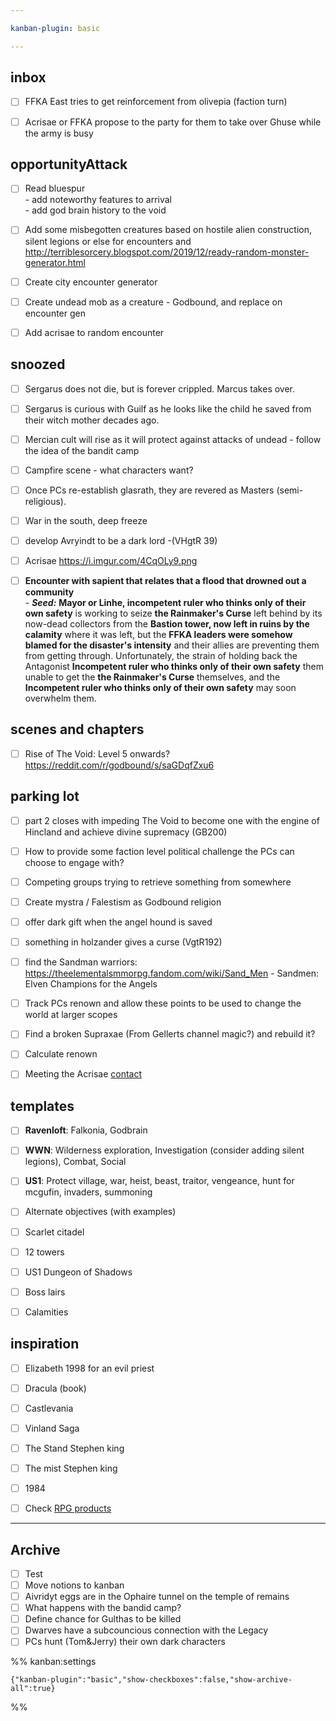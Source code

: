 ```yaml
---

kanban-plugin: basic

---
```


## inbox

- [ ] FFKA East tries to get reinforcement from olivepia (faction turn)
- [ ] Acrisae or FFKA propose to the party for them to take over Ghuse while the army is busy


## opportunityAttack

- [ ] Read bluespur<br>- add noteworthy features to arrival<br>- add god brain history to the void
- [ ] Add some misbegotten creatures based on hostile alien construction, silent legions or else for encounters and http://terriblesorcery.blogspot.com/2019/12/ready-random-monster-generator.html
- [ ] Create city encounter generator
- [ ] Create undead mob as a creature - Godbound, and replace on encounter gen
- [ ] Add acrisae to random encounter


## snoozed

- [ ] Sergarus does not die, but is forever crippled. Marcus takes over.
- [ ] Sergarus is curious with Guilf as he looks like the child he saved from their witch mother decades ago.
- [ ] Mercian cult will rise as it will protect against attacks of undead - follow the idea of the bandit camp
- [ ] Campfire scene - what characters want?
- [ ] Once PCs re-establish glasrath, they are revered as Masters (semi-religious).
- [ ] War in the south, deep freeze
- [ ] develop Avryindt to be a dark lord -(VHgtR 39)
- [ ] Acrisae https://i.imgur.com/4CqOLy9.png
- [ ] **Encounter with sapient that relates that a flood that drowned out a community**<br>- ***Seed:*** **Mayor or Linhe, incompetent ruler who thinks only of their own safety** is working to seize **the Rainmaker's Curse** left behind by its now-dead collectors from the **Bastion tower, now left in ruins by the calamity** where it was left, but the **FFKA leaders were somehow blamed for the disaster's intensity** and their allies are preventing them from getting through. Unfortunately, the strain of holding back the Antagonist **Incompetent ruler who thinks only of their own safety** them unable to get the **the Rainmaker's Curse** themselves, and the **Incompetent ruler who thinks only of their own safety** may soon overwhelm them.


## scenes and chapters

- [ ] Rise of The Void: Level 5 onwards? https://reddit.com/r/godbound/s/saGDqfZxu6


## parking lot

- [ ] part 2 closes with impeding The Void to become one with the engine of Hincland and achieve divine supremacy (GB200)
- [ ] How to provide some faction level political challenge the PCs can choose to engage with?
- [ ] Competing groups trying to retrieve something from somewhere
- [ ] Create mystra / Falestism as Godbound religion
- [ ] offer dark gift when the angel hound is saved
- [ ] something in holzander gives a curse (VgtR192)
- [ ] find the Sandman warriors: https://theelementalsmmorpg.fandom.com/wiki/Sand_Men - Sandmen: Elven Champions for the Angels
- [ ] Track PCs renown and allow these points to be used to change the world at larger scopes
- [ ] Find a broken Supraxae (From Gellerts channel magic?) and rebuild it?
- [ ] Calculate renown
- [ ] Meeting the Acrisae [contact](../../bookReviews/contact.md)


## templates

- [ ] **Ravenloft**: Falkonia, Godbrain
- [ ] **WWN**: Wilderness exploration, Investigation (consider adding silent legions), Combat, Social
- [ ] **US1**: Protect village, war, heist, beast, traitor, vengeance, hunt for mcgufin, invaders, summoning
- [ ] Alternate objectives (with examples)
- [ ] Scarlet citadel
- [ ] 12 towers
- [ ] US1 Dungeon of Shadows
- [ ] Boss lairs
- [ ] Calamities


## inspiration

- [ ] Elizabeth 1998 for an evil priest
- [ ] Dracula (book)
- [ ] Castlevania
- [ ] Vinland Saga
- [ ] The Stand Stephen king
- [ ] The mist Stephen king
- [ ] 1984
- [ ] Check [RPG products](chrome://bookmarks/?id=747)


***

## Archive

- [ ] Test
- [ ] Move notions to kanban
- [ ] Aivridyt eggs are in the Ophaire tunnel on the temple of remains
- [ ] What happens with the bandid camp?
- [ ] Define chance for Gulthas to be killed
- [ ] Dwarves have a subcouncious connection with the Legacy
- [ ] PCs hunt (Tom&Jerry) their own dark characters

%% kanban:settings
```
{"kanban-plugin":"basic","show-checkboxes":false,"show-archive-all":true}
```
%%